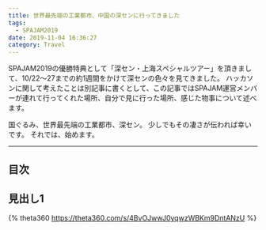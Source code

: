 ```yaml
---
title: 世界最先端の工業都市、中国の深センに行ってきました
tags:
  - SPAJAM2019
date: 2019-11-04 16:36:27
category: Travel
---
```


SPAJAM2019の優勝特典として「深セン・上海スペシャルツアー」を頂きまして、10/22〜27までの約1週間をかけて深センの色々を見てきました。
ハッカソンに関して考えたことは別記事に書くとして、この記事ではSPAJAM運営メンバーが連れて行ってくれた場所、自分で見に行った場所、感じた物事について述べます。

国ぐるみ、世界最先端の工業都市、深セン。
少しでもその凄さが伝われば幸いです。
それでは、始めます。

<!-- more -->

---

## 目次

<!-- toc -->

## 見出し1

{% theta360 https://theta360.com/s/4BvOJwwJ0yqwzWBKm9DntANzU %}
